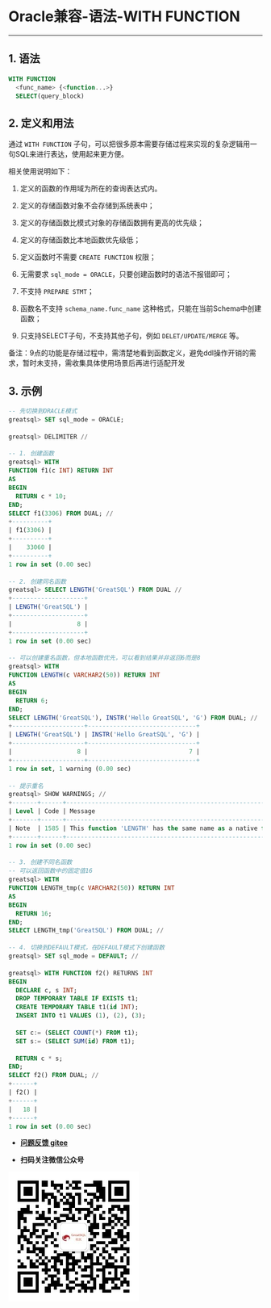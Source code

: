 # Oracle兼容-语法-WITH FUNCTION
---


## 1. 语法

```sql
WITH FUNCTION
  <func_name> {<function...>}
  SELECT(query_block)
```

## 2. 定义和用法

通过 `WITH FUNCTION` 子句，可以把很多原本需要存储过程来实现的复杂逻辑用一句SQL来进行表达，使用起来更方便。

相关使用说明如下：

1. 定义的函数的作用域为所在的查询表达式内。 

2. 定义的存储函数对象不会存储到系统表中；

3. 定义的存储函数比模式对象的存储函数拥有更高的优先级；

4. 定义的存储函数比本地函数优先级低；

5. 定义函数时不需要 `CREATE FUNCTION` 权限；

6. 无需要求 `sql_mode = ORACLE`，只要创建函数时的语法不报错即可；

7. 不支持 `PREPARE STMT`；

8. 函数名不支持 `schema_name.func_name` 这种格式，只能在当前Schema中创建函数；

9. 只支持SELECT子句，不支持其他子句，例如 `DELET/UPDATE/MERGE` 等。

备注：9点的功能是存储过程中，需清楚地看到函数定义，避免ddl操作开销的需求，暂时未支持，需收集具体使用场景后再进行适配开发
   

## 3. 示例

```sql
-- 先切换到ORACLE模式
greatsql> SET sql_mode = ORACLE;

greatsql> DELIMITER //

-- 1. 创建函数
greatsql> WITH
FUNCTION f1(c INT) RETURN INT
AS
BEGIN
  RETURN c * 10;
END;
SELECT f1(3306) FROM DUAL; //
+----------+
| f1(3306) |
+----------+
|    33060 |
+----------+
1 row in set (0.00 sec)

-- 2. 创建同名函数
greatsql> SELECT LENGTH('GreatSQL') FROM DUAL //
+--------------------+
| LENGTH('GreatSQL') |
+--------------------+
|                  8 |
+--------------------+
1 row in set (0.00 sec)

-- 可以创建重名函数，但本地函数优先，可以看到结果并非返回6而是8
greatsql> WITH
FUNCTION LENGTH(c VARCHAR2(50)) RETURN INT
AS
BEGIN
  RETURN 6;
END;
SELECT LENGTH('GreatSQL'), INSTR('Hello GreatSQL', 'G') FROM DUAL; //
+--------------------+------------------------------+
| LENGTH('GreatSQL') | INSTR('Hello GreatSQL', 'G') |
+--------------------+------------------------------+
|                  8 |                            7 |
+--------------------+------------------------------+
1 row in set, 1 warning (0.00 sec)

-- 提示重名
greatsql> SHOW WARNINGS; //
+-------+------+---------------------------------------------------------------+
| Level | Code | Message                                                       |
+-------+------+---------------------------------------------------------------+
| Note  | 1585 | This function 'LENGTH' has the same name as a native function |
+-------+------+---------------------------------------------------------------+
1 row in set (0.00 sec)
 
-- 3. 创建不同名函数
-- 可以返回函数中的固定值16
greatsql> WITH
FUNCTION LENGTH_tmp(c VARCHAR2(50)) RETURN INT
AS
BEGIN
  RETURN 16;
END; 
SELECT LENGTH_tmp('GreatSQL') FROM DUAL; //

-- 4. 切换到DEFAULT模式，在DEFAULT模式下创建函数
greatsql> SET sql_mode = DEFAULT; //

greatsql> WITH FUNCTION f2() RETURNS INT
BEGIN
  DECLARE c, s INT;
  DROP TEMPORARY TABLE IF EXISTS t1;
  CREATE TEMPORARY TABLE t1(id INT);
  INSERT INTO t1 VALUES (1), (2), (3);

  SET c:= (SELECT COUNT(*) FROM t1);
  SET s:= (SELECT SUM(id) FROM t1);

  RETURN c * s;
END;
SELECT f2() FROM DUAL; //
+------+
| f2() |
+------+
|   18 |
+------+
1 row in set (0.00 sec)
```



- **[问题反馈 gitee](https://gitee.com/GreatSQL/GreatSQL-Manual/issues)**

- **扫码关注微信公众号**

![greatsql-wx](../../greatsql-wx.jpg)
